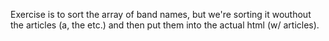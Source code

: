 Exercise is to sort the array of band names, but we're sorting it wouthout the articles (a, the etc.) and then put them into the actual html (w/ articles).